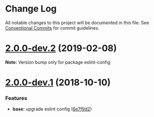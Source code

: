 # Change Log

All notable changes to this project will be documented in this file.
See [Conventional Commits](https://conventionalcommits.org) for commit guidelines.

# [2.0.0-dev.2](https://github.com/skyrpex/linter-config/compare/v2.0.0-dev.1...v2.0.0-dev.2) (2019-02-08)

**Note:** Version bump only for package eslint-config





# [2.0.0-dev.1](https://github.com/skyrpex/linter-config/compare/v2.0.0-dev.0...v2.0.0-dev.1) (2018-10-10)


### Features

* **base:** upgrade eslint config ([6e7f9d2](https://github.com/skyrpex/linter-config/commit/6e7f9d2))
